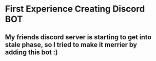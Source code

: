 # First Experience Creating Discord BOT

## My friends discord server is starting to get into stale phase, so I tried to make it merrier by adding this bot :)
